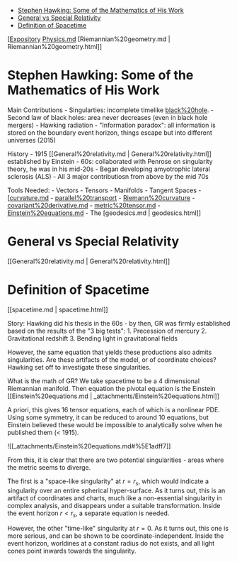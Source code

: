-   [Stephen Hawking: Some of the Mathematics of His Work](#stephen-hawking-some-of-the-mathematics-of-his-work)
-   [General vs Special Relativity](#general-vs-special-relativity)
-   [Definition of Spacetime](#definition-of-spacetime)














[[Expository](Expository) [Physics.md](Physics.md) [Riemannian%20geometry.md | Riemannian%20geometry.html]]

# Stephen Hawking: Some of the Mathematics of His Work

Main Contributions - Singularties: incomplete timelike [black%20hole](black%20hole). - Second law of black holes: area never decreases (even in black hole mergers) - Hawking radiation - "Information paradox": all information is stored on the boundary event horizon, things escape but into different universes (2015)

History - 1915 [[General%20relativity.md | General%20relativity.html]] established by Einstein - 60s: collaborated with Penrose on singularity theory, he was in his mid-20s - Began developing amyotrophic lateral sclerosis (ALS) - All 3 major contributiosn from above by the mid 70s

Tools Needed: - Vectors - Tensors - Manifolds - Tangent Spaces - [[curvature.md](curvature.md) - [parallel%20transport](parallel%20transport) - [Riemann%20curvature](Riemann%20curvature) - [covariant%20derivative.md](covariant%20derivative.md) - [metric%20tensor.md](metric%20tensor.md) - [Einstein%20equations.md](_attachments/Einstein%20equations.md) - The [geodesics.md | geodesics.html]]

# General vs Special Relativity

[[General%20relativity.md | General%20relativity.html]]

# Definition of Spacetime

[[spacetime.md | spacetime.html]]

Story: Hawking did his thesis in the 60s - by then, GR was firmly established based on the results of the "3 big tests": 1. Precession of mercury 2. Gravitational redshift 3. Bending light in gravitational fields

However, the same equation that yields these productions also admits singularities. Are these artifacts of the model, or of coordinate choices? Hawking set off to investigate these singularities.

What is the math of GR? We take spacetime to be a 4 dimensional Riemannian manifold. Then equation the pivotal equation is the Einstein [[Einstein%20equations.md | _attachments/Einstein%20equations.html]]

A priori, this gives 16 tensor equations, each of which is a nonlinear PDE. Using some symmetry, it can be reduced to around 10 equations, but Einstein believed these would be impossible to analytically solve when he published them (\< 1915).

![[_attachments/Einstein%20equations.md#%5E1adff7]]

From this, it is clear that there are two potential singularities - areas where the metric seems to diverge.

The first is a "space-like singularity" at $r=r_s$, which would indicate a singularity over an entire spherical hyper-surface. As it turns out, this is an artifact of coordinates and charts, much like a non-essential singularity in complex analysis, and disappears under a suitable transformation. Inside the event horizon $r < r_s$, a separate equation is needed.

However, the other "time-like" singularity at $r=0$. As it turns out, this one is more serious, and can be shown to be coordinate-independent. Inside the event horizon, worldines at a constant radius do not exists, and all light cones point inwards towards the singularity.
